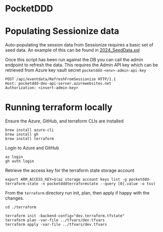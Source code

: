 # PocketDDD

# Populating Sessionize data
Auto-populating the session data from Sessionize requires a basic set of seed data. An example of this can be found in [2024_SeedData.sql](PocketDDD.Server/PocketDDD.Server.DB/Migrations/2024_SeedData.sql)

Once this script has been run against the DB you can call the admin endpoint to refresh the data. This requires the Admin API key which can be retrieved from Azure key vault secret `pocketddd-<env>-admin-api-key`
```
POST /api/eventdata/RefreshFromSessionize HTTP/1.1
Host: pocketddd-dev-api-server.azurewebsites.net
Authorization: <insert-admin-key>
```

# Running terraform locally
Ensure the Azure, GitHub, and terraform CLIs are installed
```
brew install azure-cli
brew install gh
brew install terraform
```

Login to Azure and GitHub
```
az login
gh auth login
```

Retrieve the access key for the terraform state storage account
```
export ARM_ACCESS_KEY=$(az storage account keys list -g pocketddd-terraform-state -n pocketdddterraformstate --query [0].value -o tsv)
```

From the `terraform` directory run init, plan, then apply if happy with the changes.
```
cd ./terraform

terraform init -backend-config="dev.terraform.tfstate"  
terraform plan -var-file ../tfvars/dev.tfvars
terraform apply -var-file ../tfvars/dev.tfvars
```